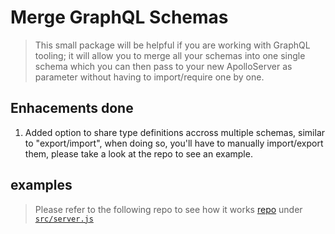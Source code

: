# Merge GraphQL Schemas

> This small package will be helpful if you are working with GraphQL tooling;
> it will allow you to merge all your schemas into one single schema which you can then
> pass to your new ApolloServer as parameter without having to import/require one by one.

## Enhacements done

1. Added option to share type definitions accross multiple schemas, similar to "export/import", when doing so, you'll have to manually import/export them, please take a look at the repo to see an example.

## examples

> Please refer to the following repo to see how it works [repo](https://github.com/darwinbatres/blog-graphql) under [`src/server.js`](https://github.com/darwinbatres/blog-graphql/blob/master/src/server.js)
